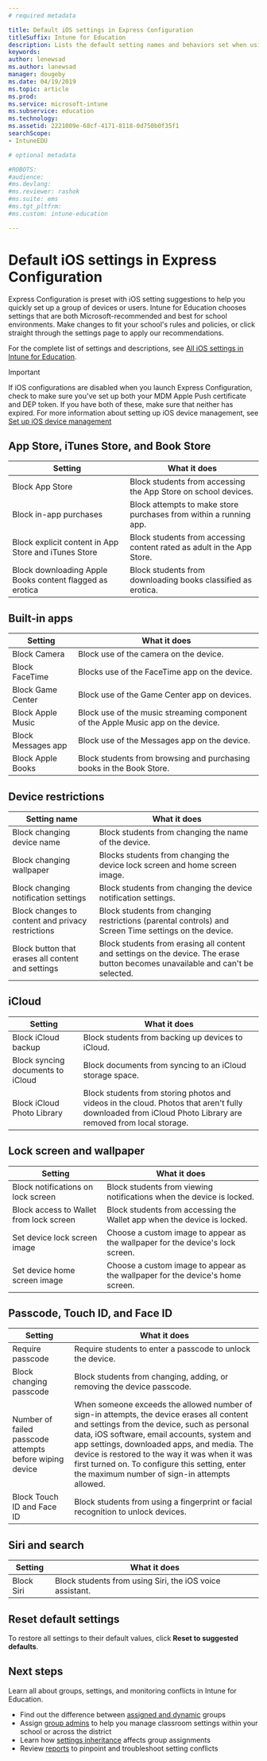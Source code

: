 ```yaml
---
# required metadata

title: Default iOS settings in Express Configuration
titleSuffix: Intune for Education
description: Lists the default setting names and behaviors set when using Express Configuration.
keywords:
author: lenewsad
ms.author: lanewsad
manager: dougeby
ms.date: 04/19/2019
ms.topic: article
ms.prod:
ms.service: microsoft-intune
ms.subservice: education
ms.technology:
ms.assetid: 2221009e-68cf-4171-8118-0d750b0f35f1
searchScope:
- IntuneEDU

# optional metadata

#ROBOTS:
#audience:
#ms.devlang:
#ms.reviewer: rashok
#ms.suite: ems
#ms.tgt_pltfrm:
#ms.custom: intune-education

---
```

# Default iOS settings in Express Configuration
Express Configuration is preset with iOS setting suggestions to help you quickly set up a group of devices or users. Intune for Education chooses settings that are both Microsoft-recommended and best for school environments. Make changes to fit your school's rules and policies, or click straight through the settings page to apply our recommendations. 

For the complete list of settings and descriptions, see [All iOS settings in Intune for Education](all-edu-settings-ios.md). 

> [!IMPORTANT]
> If iOS configurations are disabled when you launch Express Configuration, check to make sure you've set up both your MDM Apple Push certificate and DEP token. If you have both of these, make sure that neither has expired. For more information about setting up iOS device management, see [Set up iOS device management](setup-ios-device-management.md)


## App Store, iTunes Store, and Book Store  
Setting|What it does|  
|---|---|
|Block App Store|Block students from accessing the App Store on school devices.|
|Block in-app purchases|Block attempts to make store purchases from within a running app.|
|Block explicit content in App Store and iTunes Store|Block students from accessing content rated as adult in the App Store.|
|Block downloading Apple Books content flagged as erotica|Block students from downloading books classified as erotica.|  

## Built-in apps  
Setting|What it does|  
|---|---|
|Block Camera|Block use of the camera on the device.|
|Block FaceTime|Blocks use of the FaceTime app on the device.|
|Block Game Center|Block use of the Game Center app on devices.|  
|Block Apple Music|Block use of the music streaming component of the Apple Music app on the device.|
|Block Messages app|Block use of the Messages app on the device.|
|Block Apple Books|Block students from browsing and purchasing books in the Book Store.|  

## Device restrictions  
Setting name|What it does|
|---|---|
|Block changing device name|Block students from changing the name of the device.|
|Block changing wallpaper|Blocks students from changing the device lock screen and home screen image.|
|Block changing notification settings|Block students from changing the device notification settings.|
|Block changes to content and privacy restrictions|Block students from changing restrictions (parental controls) and Screen Time settings on the device.|
|Block button that erases all content and settings|Block students from erasing all content and settings on the device. The erase button becomes unavailable and can't be selected.|  

## iCloud
|Setting|What it does|
|---|---|
|Block iCloud backup|Block students from backing up devices to iCloud.|
|Block syncing documents to iCloud|Block documents from syncing to an iCloud storage space.|
|Block iCloud Photo Library|Block students from storing photos and videos in the cloud. Photos that aren't fully downloaded from iCloud Photo Library are removed from local storage.|  

## Lock screen and wallpaper
Setting|What it does|
|---|---|
|Block notifications on lock screen|Block students from viewing notifications when the device is locked.|
|Block access to Wallet from lock screen|Block students from accessing the Wallet app when the device is locked.|
|Set device lock screen image|Choose a custom image to appear as the wallpaper for the device's lock screen.|
|Set device home screen image|Choose a custom image to appear as the wallpaper for the device's home screen.|  

## Passcode, Touch ID, and Face ID  
Setting|What it does|
|---|---|  
|Require passcode|Require students to enter a passcode to unlock the device.|
|Block changing passcode|Block students from changing, adding, or removing the device passcode.|
|Number of failed passcode attempts before wiping device|When someone exceeds the allowed number of sign-in attempts, the device erases all content and settings from the device, such as personal data, iOS software, email accounts, system and app settings, downloaded apps, and media. The device is restored to the way it was when it was first turned on. To configure this setting, enter the maximum number of sign-in attempts allowed.|
|Block Touch ID and Face ID|Block students from using a fingerprint or facial recognition to unlock devices.|

## Siri and search 
Setting|What it does|
|---|---|   
|Block Siri|Block students from using Siri, the iOS voice assistant.|  

## Reset default settings
To restore all settings to their default values, click **Reset to suggested defaults**. 

## Next steps  
Learn all about groups, settings, and monitoring conflicts in Intune for Education. 
* Find out the difference between [assigned and dynamic](create-groups.md) groups
* Assign [group admins](group-admin-delegate.md) to help you manage classroom settings within your school or across the district
* Learn how [settings inheritance](settings-inheritance.md) affects group assignments
* Review [reports](what-are-reports.md) to pinpoint and troubleshoot setting conflicts
